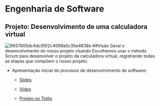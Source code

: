 # Engenharia de Software 
## Projeto: Desenvolvimento de uma calculadora virtual
![9937605dc4dc95f2c4099a5c35e4838e](https://user-images.githubusercontent.com/89923814/136714481-33a6b439-740d-4c26-942a-2a8820e3a7eb.jpg)
##Visão Geral o desenvolvimento do nosso projeto visando 
Escolhemos usar o método Scrum para desenvolver o projeto da calculadora virtual, registrando todas as etapas que compõem o nosso projeto. 

- Apresentação inicial do processo de desenvolvimento de software:
  - [Slides](/Slides/Processo_de_Desenvolvimento.pdf)
  - [Vídeo](https://youtu.be/-7sWQTXkVSw)


  - [Projeto no Trello](https://trello.com/b/obIYztlF/modelo-de-projeto-scrum)
